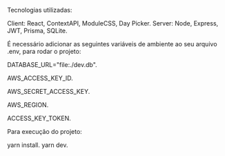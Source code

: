 Tecnologias utilizadas:

Client: React, ContextAPI, ModuleCSS, Day Picker.
Server: Node, Express, JWT, Prisma, SQLite.


É necessário adicionar as seguintes variáveis ​​de ambiente ao seu arquivo .env, para rodar o projeto:


DATABASE_URL="file:./dev.db".

AWS_ACCESS_KEY_ID.

AWS_SECRET_ACCESS_KEY.

AWS_REGION.

ACCESS_KEY_TOKEN.


Para execução do projeto:

yarn install.
yarn dev.

